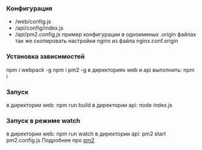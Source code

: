 ### Конфигурация
- /web/config.js
- /api/config/index.js
- /api/pm2.config.js
пример конфигурации в одноименых .origin файлах
так же скопировать настройки nginx из файла nginx.conf.origin

### Установка зависимостей
npm i webpack -g
npm i pm2 -g
в директориях web и api выполнить: npm i

### Запуск
в директории web: npm run build
в директории api: node index.js

### Запуск в режиме watch
в директории web: npm run watch
в директории api: pm2 start pm2.config.js
Подробнее про [pm2](https://pm2.keymetrics.io/ "pm2")
